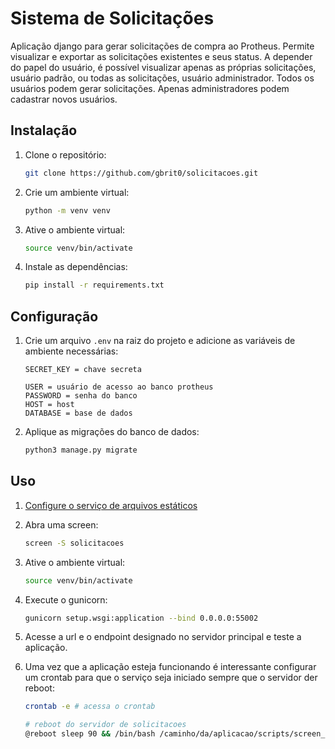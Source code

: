 # Sistema de Solicitações

Aplicação django para gerar solicitações de compra ao Protheus. Permite visualizar e exportar as solicitações existentes e seus status. A depender do papel do usuário, é possível visualizar apenas as próprias solicitações, usuário padrão, ou todas as solicitações, usuário administrador. Todos os usuários podem gerar solicitações. Apenas administradores podem cadastrar novos usuários.

## Instalação

1. Clone o repositório:
   ```bash
   git clone https://github.com/gbrit0/solicitacoes.git
   ```
2. Crie um ambiente virtual:
   ```bash
   python -m venv venv
   ```
3. Ative o ambiente virtual:
   ```bash
   source venv/bin/activate
   ```
4. Instale as dependências:
   ```bash
   pip install -r requirements.txt
   ```

## Configuração

1. Crie um arquivo `.env` na raiz do projeto e adicione as variáveis de ambiente necessárias:
   ```env
   SECRET_KEY = chave secreta

   USER = usuário de acesso ao banco protheus
   PASSWORD = senha do banco
   HOST = host
   DATABASE = base de dados
   
   ```

2. Aplique as migrações do banco de dados:
   ```bash
   python3 manage.py migrate
   ```

## Uso

1. [Configure o serviço de arquivos estáticos](servir_arquivos_estaticos.md)

2. Abra uma screen:
   ```bash
   screen -S solicitacoes
   ```

3. Ative o ambiente virtual:
   ```bash
   source venv/bin/activate
   ```

4. Execute o gunicorn:
   ```bash
   gunicorn setup.wsgi:application --bind 0.0.0.0:55002
   ```

5. Acesse a url e o endpoint designado no servidor principal e teste a aplicação.

6. Uma vez que a aplicação esteja funcionando é interessante configurar um crontab para que o serviço seja iniciado sempre que o servidor der reboot:
   ```bash
   crontab -e # acessa o crontab
   ```

   ```bash
   # reboot do servidor de solicitacoes
   @reboot sleep 90 && /bin/bash /caminho/da/aplicacao/scripts/screen_solicitacao.bash >> /caminho/da/aplicacao/logs gunicorn_log.log 2>&1
   ``` 
